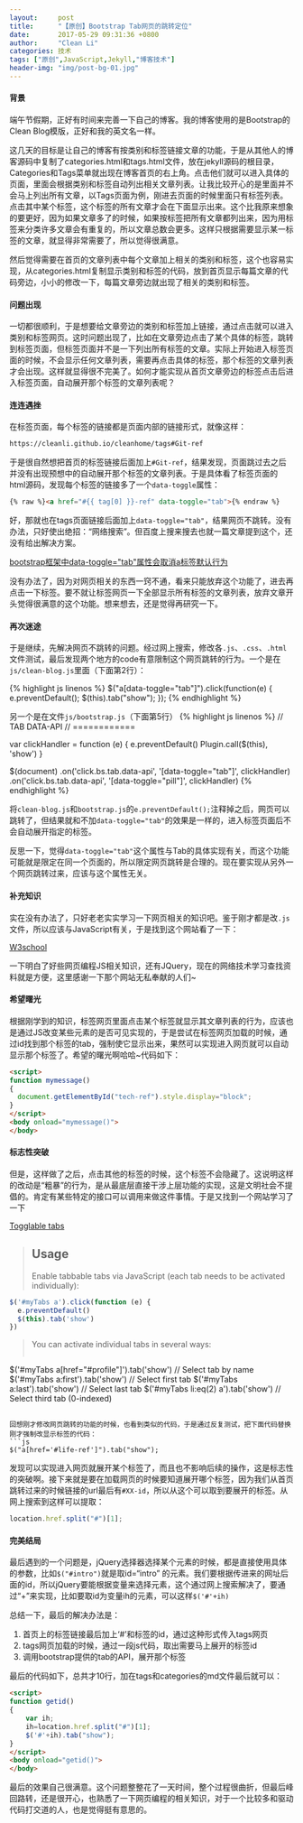 ```yaml
---
layout:     post
title:      "【原创】Bootstrap Tab网页的跳转定位"
date:       2017-05-29 09:31:36 +0800
author:     "Clean Li"
categories: 技术
tags: ["原创",JavaScript,Jekyll,"博客技术"]
header-img: "img/post-bg-01.jpg"
---
```

#### 背景
端午节假期，正好有时间来完善一下自己的博客。我的博客使用的是Bootstrap的Clean Blog模版，正好和我的英文名一样。

这几天的目标是让自己的博客有按类别和标签链接文章的功能，于是从其他人的博客源码中复制了categories.html和tags.html文件，放在jekyll源码的根目录，Categories和Tags菜单就出现在博客首页的右上角。点击他们就可以进入具体的页面，里面会根据类别和标签自动列出相关文章列表。让我比较开心的是里面并不会马上列出所有文章，以Tags页面为例，刚进去页面的时候里面只有标签列表。点击其中某个标签，这个标签的所有文章才会在下面显示出来。这个比我原来想象的要更好，因为如果文章多了的时候，如果按标签把所有文章都列出来，因为用标签来分类许多文章会有重复的，所以文章总数会更多。这样只根据需要显示某一标签的文章，就显得非常需要了，所以觉得很满意。

然后觉得需要在首页的文章列表中每个文章加上相关的类别和标签，这个也容易实现，从categories.html复制显示类别和标签的代码，放到首页显示每篇文章的代码旁边，小小的修改一下，每篇文章旁边就出现了相关的类别和标签。

#### 问题出现
一切都很顺利，于是想要给文章旁边的类别和标签加上链接，通过点击就可以进入类别和标签网页。这时问题出现了，比如在文章旁边点击了某个具体的标签，跳转到标签页面，但标签页面并不是一下列出所有标签的文章。实际上开始进入标签页面的时候，不会显示任何文章列表，需要再点击具体的标签，那个标签的文章列表才会出现。这样就显得很不完美了。如何才能实现从首页文章旁边的标签点击后进入标签页面，自动展开那个标签的文章列表呢？

#### 连连遇挫
在标签页面，每个标签的链接都是页面内部的链接形式，就像这样：
```html
https://cleanli.github.io/cleanhome/tags#Git-ref
```
于是很自然想把首页的标签链接后面加上`#Git-ref`，结果发现，页面跳过去之后并没有出现预想中的自动展开那个标签的文章列表。于是具体看了标签页面的html源码，发现每个标签的链接多了一个`data-toggle`属性：
```html
{% raw %}<a href="#{{ tag[0] }}-ref" data-toggle="tab">{% endraw %}
```
好，那就也在tags页面链接后面加上`data-toggle="tab"`，结果网页不跳转。没有办法，只好使出绝招：“网络搜索”。但百度上搜来搜去也就一篇文章提到这个，还没有给出解决方案。

[bootstrap框架中data-toggle="tab"属性会取消a标签默认行为](http://www.cnblogs.com/wdlhao/p/4504685.html)

没有办法了，因为对网页相关的东西一窍不通，看来只能放弃这个功能了，进去再点击一下标签。要不就让标签网页一下全部显示所有标签的文章列表，放弃文章开头觉得很满意的这个功能。想来想去，还是觉得再研究一下。

#### 再次迷途
于是继续，先解决网页不跳转的问题。经过网上搜索，修改各`.js`、`.css`、`.html`文件测试，最后发现两个地方的code有意限制这个网页跳转的行为。一个是在`js/clean-blog.js`里面（下面第2行）：

{% highlight js linenos %}
    $("a[data-toggle=\"tab\"]").click(function(e) {
        e.preventDefault();
        $(this).tab("show");
    });
{% endhighlight %}

另一个是在文件`js/bootstrap.js`（下面第5行）
{% highlight js linenos %}
  // TAB DATA-API
  // ============

  var clickHandler = function (e) {
    e.preventDefault()
    Plugin.call($(this), 'show')
  }

  $(document)
    .on('click.bs.tab.data-api', '[data-toggle="tab"]', clickHandler)
    .on('click.bs.tab.data-api', '[data-toggle="pill"]', clickHandler)
{% endhighlight %}

将`clean-blog.js`和`bootstrap.js`的`e.preventDefault();`注释掉之后，网页可以跳转了，但结果就和不加`data-toggle="tab"`的效果是一样的，进入标签页面后不会自动展开指定的标签。

反思一下，觉得`data-toggle="tab"`这个属性与Tab的具体实现有关，而这个功能可能就是限定在同一个页面的，所以限定网页跳转是合理的。现在要实现从另外一个网页跳转过来，应该与这个属性无关。

#### 补充知识
实在没有办法了，只好老老实实学习一下网页相关的知识吧。鉴于刚才都是改`.js`文件，所以应该与JavaScript有关，于是找到这个网站看了一下：

[W3school](http://www.w3school.com.cn/index.html)

一下明白了好些网页编程JS相关知识，还有JQuery，现在的网络技术学习查找资料就是方便，这里感谢一下那个网站无私奉献的人们~

#### 希望曙光
根据刚学到的知识，标签网页里面点击某个标签就显示其文章列表的行为，应该也是通过JS改变某些元素的是否可见实现的，于是尝试在标签网页加载的时候，通过id找到那个标签的tab，强制使它显示出来，果然可以实现进入网页就可以自动显示那个标签了。希望的曙光啊哈哈~代码如下：

```html
<script>
function mymessage()
{
  document.getElementById("tech-ref").style.display="block";
}
</script>
<body onload="mymessage()">
</body>

```

#### 标志性突破
但是，这样做了之后，点击其他的标签的时候，这个标签不会隐藏了。这说明这样的改动是“粗暴”的行为，是从最底层直接干涉上层功能的实现，这是文明社会不提倡的。肯定有某些特定的接口可以调用来做这件事情。于是又找到一个网站学习了一下

[Togglable tabs](http://getbootstrap.com/javascript/#tabs)

>## Usage ##
>Enable tabbable tabs via JavaScript (each tab needs to be activated individually):
```js
$('#myTabs a').click(function (e) {
  e.preventDefault()
  $(this).tab('show')
})
```
>You can activate individual tabs in several ways:
>```js
$('#myTabs a[href="#profile"]').tab('show') // Select tab by name
$('#myTabs a:first').tab('show') // Select first tab
$('#myTabs a:last').tab('show') // Select last tab
$('#myTabs li:eq(2) a').tab('show') // Select third tab (0-indexed)
```

回想刚才修改网页跳转的功能的时候，也看到类似的代码，于是通过反复测试，把下面代码替换刚才强制改显示标签的代码：
```js
$("a[href='#life-ref']").tab("show");
```
发现可以实现进入网页就展开某个标签了，而且也不影响后续的操作，这是标志性的突破啊。接下来就是要在加载网页的时候要知道展开哪个标签，因为我们从首页跳转过来的时候链接的url最后有`#XX-id`，所以从这个可以取到要展开的标签。从网上搜索到这样可以提取：
```js
location.href.split("#")[1];
```

#### 完美结局
最后遇到的一个问题是，jQuery选择器选择某个元素的时候，都是直接使用具体的参数，比如`$("#intro")`就是取id=“intro” 的元素。我们要根据传进来的网址后面的id，所以jQuery要能根据变量来选择元素，这个通过网上搜索解决了，要通过“+”来实现，比如要取id为变量ih的元素，可以这样`$('#'+ih)`

总结一下，最后的解决办法是：
1. 首页上的标签链接最后加上‘#’和标签的id，通过这种形式传入tags网页
2. tags网页加载的时候，通过一段js代码，取出需要马上展开的标签id
3. 调用bootstrap提供的tab的API，展开那个标签

最后的代码如下，总共才10行，加在tags和categories的md文件最后就可以：
```html
<script>
function getid()
{
    var ih;
    ih=location.href.split("#")[1];
    $('#'+ih).tab("show");
}
</script>
<body onload="getid()">
</body>
```
最后的效果自己很满意。这个问题整整花了一天时间，整个过程很曲折，但最后峰回路转，还是很开心，也熟悉了一下网页编程的相关知识，对于一个比较多和驱动代码打交道的人，也是觉得挺有意思的。

